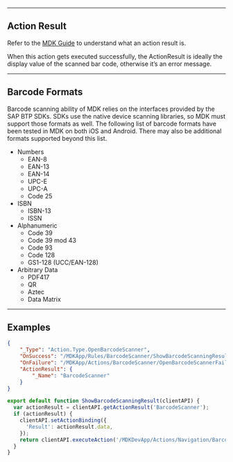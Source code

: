 
----
## Action Result
Refer to the [MDK Guide](https://help.sap.com/doc/f53c64b93e5140918d676b927a3cd65b/Cloud/en-US/docs-en/guides/getting-started/mdk/development/action-binding-and-result.html#action-results) to understand what an action result is.

When this action gets executed successfully, the ActionResult is ideally the display value of the scanned bar code, otherwise it’s an error message.

----
## Barcode Formats
Barcode scanning ability of MDK relies on the interfaces provided by the SAP BTP SDKs. SDKs use the native device scanning libraries, so MDK must support those formats as well. The following list of barcode formats have been tested in MDK on both iOS and Android. There may also be additional formats supported beyond this list.

- Numbers
    - EAN-8
    - EAN-13
    - EAN-14
    - UPC-E
    - UPC-A
    - Code 25
- ISBN
    - ISBN-13
    - ISSN
- Alphanumeric
    - Code 39
    - Code 39 mod 43
    - Code 93
    - Code 128
    - GS1-128 (UCC/EAN-128)
- Arbitrary Data
    - PDF417
    - QR
    - Aztec
    - Data Matrix

----
## Examples

```json
{
    "_Type": "Action.Type.OpenBarcodeScanner",
    "OnSuccess": "/MDKApp/Rules/BarcodeScanner/ShowBarcodeScanningResult.js", 
    "OnFailure": "/MDKApp/Actions/BarcodeScanner/OpenBarcodeScannerFailure.action",
    "ActionResult": {
        "_Name": "BarcodeScanner"
    }
}
```

```js
export default function ShowBarcodeScanningResult(clientAPI) {
  var actionResult = clientAPI.getActionResult('BarcodeScanner');
  if (actionResult) {
    clientAPI.setActionBinding({
      'Result': actionResult.data,
    });
    return clientAPI.executeAction('/MDKDevApp/Actions/Navigation/BarcodeScanner/NavToBarcodeScannerSuccessPage.action');
  }
}
```
